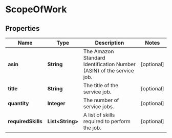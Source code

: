 # ScopeOfWork

## Properties
Name | Type | Description | Notes
------------ | ------------- | ------------- | -------------
**asin** | **String** | The Amazon Standard Identification Number (ASIN) of the service job. |  [optional]
**title** | **String** | The title of the service job. |  [optional]
**quantity** | **Integer** | The number of service jobs. |  [optional]
**requiredSkills** | **List&lt;String&gt;** | A list of skills required to perform the job. |  [optional]
